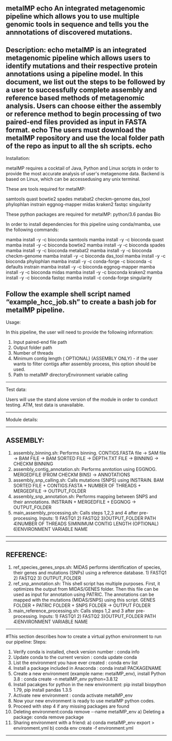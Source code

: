 

metaIMP
echo
An integrated metagenomic pipeline which allows you to use multiple genomic tools in sequence and tells you the annnotations of discovered mutations.
---------------------------------------------------------------------------------------
Description:
echo
metaIMP is an integrated metagenomic pipeline which allows users to identify mutations and their respective protein annotations using a pipeline model. In this document, we list out the steps to be followed by a user to successfully complete assembly and reference based methods of metagenomic analysis. Users can choose either the assembly or reference method to begin processing of two paired-end files provided as input in FASTA format.
echo
The users must download the metaIMP repository and use the local folder path of the repo as input to all the sh scripts.
echo
---------------------------------------------------------------------------------------
Installation:

metaIMP requires a cocktail of Java, Python and Linux scripts in order to provide the most accurate analysis of user's metagenome data. Backend is based on Linux, which can be accessedusing any unix terminal. 

These are tools required for metaIMP:

samtools
quast
bowtie2
spades
metabat2
checkm-genome
das_tool
phylophlan
instrain
eggnog-mapper
midas
kraken2
fastqc
singularity

These python packages are required for metaIMP:
python/3.6
pandas
Bio

In order to install dependencies for this pipeline using conda/mamba, use the following commands:

mamba install -y -c bioconda samtools
mamba install -y -c bioconda quast
mamba install -y -c bioconda bowtie2
mamba install -y -c bioconda spades
mamba install -y -c bioconda metabat2
mamba install -y -c bioconda checkm-genome
mamba install -y -c bioconda das_tool
mamba install -y -c bioconda phylophlan
mamba install -y -c conda-forge -c bioconda -c defaults instrain
mamba install -y -c bioconda eggnog-mapper
mamba install -y -c bioconda midas
mamba install -y -c bioconda kraken2
mamba install -y -c bioconda fastqc
mamba install -c conda-forge singularity


Follow the example shell script named “example_hcc_job.sh” to create a bash job for metaIMP pipeline. 
---------------------------------------------------------------------------------------
Usage:

In this pipeline, the user will need to provide the following information:

1) Input paired-end file path
2) Output folder path
3) Number of threads
4) Minimum contig length ( OPTIONAL) (ASSEMBLY ONLY) - if the user wants to filter contigs after assembly process, this option should be used.
5) Path to metaIMP directoryEnvironment variable calling

---------------------------------------------------------------------------------------
Test data:

Users will use the stand alone version of the module in order to conduct testing.
ATM, test data is unavailable.

---------------------------------------------------------------------------------------
Module details:

---------
ASSEMBLY:
---------

1) assembly_binning.sh: Performs binning.  CONTIGS.FASTA file -> SAM file -> BAM FILE -> BAM SORTED FILE -> DEPTH.TXT FILE -> BINNING -> CHECKM BINNING
2) assembly_contig_annotation.sh:          Performs anntotion using EGGNOG. MERGEDFILE (FROM CHECKM BINS) -> ANNOTATIONS
3) assembly_snp_calling.sh:                Calls mutations (SNPS) using INSTRAIN. BAM SORTED FILE + CONTIGS.FASTA + NUMBER OF THREADS + MERGEDFILE -> OUTPUT_FOLDER
4) assembly_snp_annotation.sh:             Performs mapping between SNPS and their annotations. INSTRAIN + MERGEDFILE + EGGNOG -> OUTPUT_FOLDER
5) main_assembly_processing.sh:            Calls steps 1,2,3 and 4 after pre-processing. Inputs: 1) FASTQ1 2) FASTQ2 3)OUTPUT_FOLDER PATH 4)NUMBER OF THREADS
                                           5)MINIMUM CONTIG LENGTH (OPTIONAL) 6)ENVIRONMENT VARIABLE NAME
---------

---------
REFERENCE:
---------

1) ref_species_genes_snps.sh:     MIDAS performs identification of species, their genes and mutations (SNPs) using a reference database. 1) FASTQ1 2) FASTQ2 3) OUTPUT_FOLDER
2) ref_snp_annotation.sh:         This shell script has multiple purposes. First, it optimizes the output from MIDAS/GENES folder. Then this file can be used as input for annotation using PATRIC.
                                  The annotations can be mapped with the mutations (MIDAS/SNPS) using this script. GENES FOLDER + PATRIC FOLDER + SNPS FOLDER -> OUTPUT FOLDER
3) main_reference_processing.sh:  Calls steps 1,2 and 3 after pre-processing. Inputs: 1) FASTQ1 2) FASTQ2 3)OUTPUT_FOLDER PATH 4)ENVIRONMENT VARIABLE NAME


---------------------------------------------------------------------------------------
#This section describes how to create a virtual python environment to run our pipeline:
Steps:

1) Verify conda is installed, check version number : conda info
2) Update conda to the current version : conda update conda
3) List the environment you have ever created : conda env list
4) Install a package included in Anaconda : conda install PACKAGENAME  
5) Create a new environment (example name: metaIMP_env), install Python 3.8 : conda create -n metaIMP_env python=3.8.12 
6) Install pacakges for python in the new environment: pip install biopython 1.79, pip install pandas 1.3.5
6) Activate new environment : conda activate metaIMP_env
7) Now your new environment is ready to use metaIMP python codes.
8) Proceed with step 4 if any missing packages are found
9) Deleting environment:conda remove --name metaIMP_env
	a) Deleting a package: conda remove package
10) Sharing environment with a friend: 
	a) conda metaIMP_env export > environment.yml 
	b) conda env create -f environment.yml

-------------------------------------------

